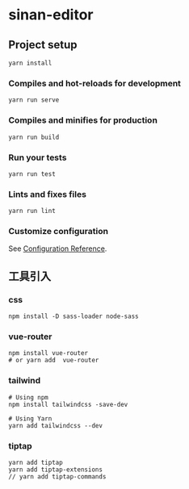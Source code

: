 # sinan-editor

## Project setup
```
yarn install
```

### Compiles and hot-reloads for development
```
yarn run serve
```

### Compiles and minifies for production
```
yarn run build
```

### Run your tests
```
yarn run test
```

### Lints and fixes files
```
yarn run lint
```

### Customize configuration
See [Configuration Reference](https://cli.vuejs.org/config/).

## 工具引入

### css

```
npm install -D sass-loader node-sass
```

### vue-router

```
npm install vue-router
# or yarn add  vue-router
```

### tailwind

```
# Using npm
npm install tailwindcss -save-dev

# Using Yarn
yarn add tailwindcss --dev
```

### tiptap

```
yarn add tiptap
yarn add tiptap-extensions
// yarn add tiptap-commands
```